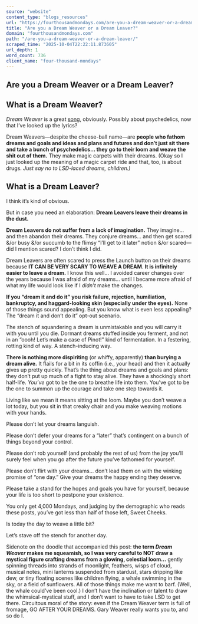 ```yaml
---
source: "website"
content_type: "blogs_resources"
url: "https://fourthousandmondays.com/are-you-a-dream-weaver-or-a-dream-leaver/"
title: "Are you a Dream Weaver or a Dream Leaver?"
domain: "fourthousandmondays.com"
path: "/are-you-a-dream-weaver-or-a-dream-leaver/"
scraped_time: "2025-10-04T22:22:11.873605"
url_depth: 1
word_count: 736
client_name: "four-thousand-mondays"
---
```


## Are you a Dream Weaver or a Dream Leaver?

## **What is a Dream Weaver?**  
_Dream Weaver_ is a great [song](https://www.youtube.com/watch?v=xZKuzwPOefs), obviously. Possibly about psychedelics, now that I’ve looked up the lyrics?

Dream Weavers—despite the cheese-ball name—are **people who fathom dreams and goals and ideas and plans and futures and don’t just sit there and take a bunch of psychedelics… they go to their loom and weave the shit out of them.** They make magic carpets with their dreams. (Okay so I just looked up the meaning of a magic carpet ride and that, too, is about drugs. _Just say no to LSD-laced dreams, children.)_

## **What is a Dream Leaver?**

I think it’s kind of obvious.

But in case you need an elaboration: **Dream Leavers leave their dreams in the dust.**

**Dream Leavers do not suffer from a lack of imagination.** They imagine… and then abandon their dreams. They conjure dreams… and then get scared &/or busy &/or succumb to the flimsy “I’ll get to it later” notion &/or scared—did I mention scared? I don’t think I did.

Dream Leavers are often scared to press the Launch button on their dreams because **IT CAN BE VERY SCARY TO WEAVE A DREAM. It is infinitely easier to leave a dream.** I know this well… I avoided career changes over the years because I was afraid of my dreams… until I became more afraid of what my life would look like if I _didn’t_ make the changes.

**If you “dream it and do it” you risk failure, rejection, humiliation, bankruptcy, and haggard-looking skin (especially under the eyes).** None of those things sound appealing. But you know what is even less appealing? The “dream it and don’t do it” opt-out scenario.

The stench of squandering a dream is unmistakable and you will carry it with you until you die. Dormant dreams stuffed inside you ferment, and not in an “oooh! Let’s make a case of Pinot!” kind of fermentation. In a festering, rotting kind of way. A stench-inducing way.

**There is nothing more dispiriting** (or whiffy, apparently) **than burying a dream alive.** It flails for a bit in its coffin (i.e., your head) and then it actually gives up pretty quickly. That’s the thing about dreams and goals and plans: they don’t put up much of a fight to stay alive. They have a shockingly short half-life. _You’ve_ got to be the one to breathe life into them. You’ve got to be the one to summon up the courage and take one step towards it.

Living like we mean it means sitting at the loom. Maybe you don’t weave a lot today, but you sit in that creaky chair and you make weaving motions with your hands.

Please don’t let your dreams languish.

Please don’t defer your dreams for a “later” that’s contingent on a bunch of things beyond your control.

Please don’t rob yourself (and probably the rest of us) from the joy you’ll surely feel when you go after the future you’ve fathomed for yourself.

Please don’t flirt with your dreams… don’t lead them on with the winking promise of “one day.” Give your dreams the happy ending they deserve.

Please take a stand for the hopes and goals you have for yourself, because your life is too short to postpone your existence.

You only get 4,000 Mondays, and judging by the demographic who reads these posts, you’ve got less than half of those left, Sweet Cheeks.

Is today the day to weave a little bit?

Let’s stave off the stench for another day.

Sidenote on the doodle that accompanied this post: **the term _Dream Weaver_ makes me squeamish, so I was very careful to NOT draw a mystical figure crafting dreams from a glowing, celestial loom…** gently spinning threads into strands of moonlight, feathers, wisps of cloud, musical notes, mini lanterns suspended from stardust, stars dripping like dew, or tiny floating scenes like children flying, a whale swimming in the sky, or a field of sunflowers. All of those things make me want to barf. (Well, the whale could’ve been cool.) I don’t have the inclination or talent to draw the whimsical-mystical stuff, and I don’t want to have to take LSD to get there. Circuitous moral of the story: even if the Dream Weaver term is full of fromage, GO AFTER YOUR DREAMS. Gary Weaver really wants you to, and so do I.